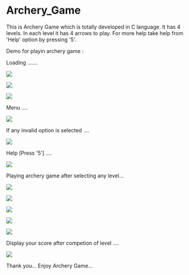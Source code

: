 # Archery_Game
This is Archery Game which is totally developed in C language. It has 4 levels. In each level it has 4 arrows to play. For more help take help from 'Help' option by pressing '5'.




Demo for playin archery game :


Loading .......


![](https://github.com/Bapuso-Sawant/Archery_Game/blob/master/Screenshot%20(683).png)

![](https://github.com/Bapuso-Sawant/Archery_Game/blob/master/Screenshot%20(678).png)

![](https://github.com/Bapuso-Sawant/Archery_Game/blob/master/Screenshot%20(685).png)


Menu ....

![](https://github.com/Bapuso-Sawant/Archery_Game/blob/master/Screenshot%20(689).png)


If any invalid option is selected ....

![](https://github.com/Bapuso-Sawant/Archery_Game/blob/master/Screenshot%20(706).png)


Help [Press '5'] ....

![](https://github.com/Bapuso-Sawant/Archery_Game/blob/master/Screenshot%20(690).png)


Playing archery game after selecting any level...

![](https://github.com/Bapuso-Sawant/Archery_Game/blob/master/Screenshot%20(691).png)

![](https://github.com/Bapuso-Sawant/Archery_Game/blob/master/Screenshot%20(693).png)

![](https://github.com/Bapuso-Sawant/Archery_Game/blob/master/Screenshot%20(695).png)

![](https://github.com/Bapuso-Sawant/Archery_Game/blob/master/Screenshot%20(696).png)

![](https://github.com/Bapuso-Sawant/Archery_Game/blob/master/Screenshot%20(697).png)


Display your score after competion of level ....

![](https://github.com/Bapuso-Sawant/Archery_Game/blob/master/Screenshot%20(698).png)


Thank you... Enjoy Archery Game...
